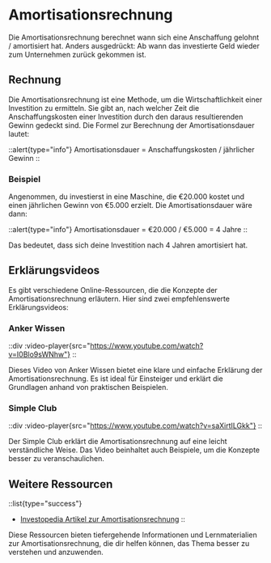 # Amortisationsrechnung

Die Amortisationsrechnung berechnet wann sich eine Anschaffung gelohnt / amortisiert hat. Anders ausgedrückt: Ab wann das investierte Geld wieder zum Unternehmen zurück gekommen ist.

## Rechnung

Die Amortisationsrechnung ist eine Methode, um die Wirtschaftlichkeit einer Investition zu ermitteln. Sie gibt an, nach welcher Zeit die Anschaffungskosten einer Investition durch den daraus resultierenden Gewinn gedeckt sind. Die Formel zur Berechnung der Amortisationsdauer lautet:

::alert{type="info"}
 Amortisationsdauer = Anschaffungskosten / jährlicher Gewinn
::

### Beispiel

Angenommen, du investierst in eine Maschine, die €20.000 kostet und einen jährlichen Gewinn von €5.000 erzielt. Die Amortisationsdauer wäre dann:

::alert{type="info"}
 Amortisationsdauer = €20.000 / €5.000 = 4 Jahre
::
    

Das bedeutet, dass sich deine Investition nach 4 Jahren amortisiert hat.

## Erklärungsvideos

Es gibt verschiedene Online-Ressourcen, die die Konzepte der Amortisationsrechnung erläutern. Hier sind zwei empfehlenswerte Erklärungsvideos:

### Anker Wissen
::div
  :video-player{src="https://www.youtube.com/watch?v=I0Blo9sWNhw"}
::

Dieses Video von Anker Wissen bietet eine klare und einfache Erklärung der Amortisationsrechnung. Es ist ideal für Einsteiger und erklärt die Grundlagen anhand von praktischen Beispielen.

### Simple Club
::div
  :video-player{src="https://www.youtube.com/watch?v=saXirtILGkk"}
::

Der Simple Club erklärt die Amortisationsrechnung auf eine leicht verständliche Weise. Das Video beinhaltet auch Beispiele, um die Konzepte besser zu veranschaulichen.

## Weitere Ressourcen

::list{type="success"}
  - [Investopedia Artikel zur Amortisationsrechnung](https://www.investopedia.com/terms/p/paybackperiod.asp)
::

Diese Ressourcen bieten tiefergehende Informationen und Lernmaterialien zur Amortisationsrechnung, die dir helfen können, das Thema besser zu verstehen und anzuwenden.
